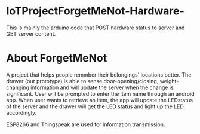 # IoTProjectForgetMeNot-Hardware-
This is mainly the arduino code that POST hardware status to server and GET server content. 
# About ForgetMeNot
A project that helps people remmber their belongings' locations better. The drawer (our prototype) is able to sense door-opening/closing, weight-changing information and will update the server when the change is significant.
User will be prompted to enter the item name through an android app. When user wants to retrieve an item, the app will update the LEDstatus of the server and the drawer will get the LED status and light up the LED accordingly.

ESP8266 and Thingspeak are used for information transmission.

